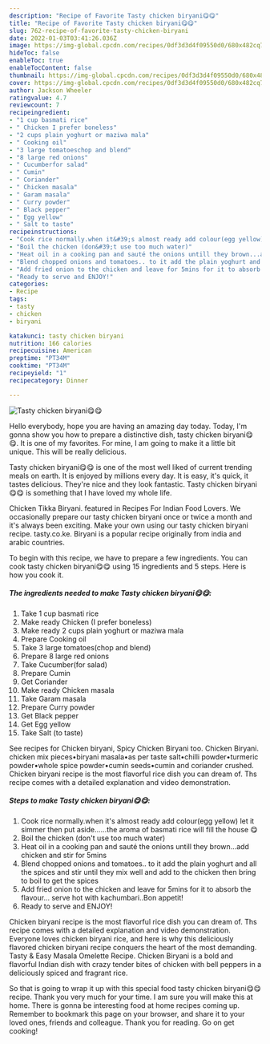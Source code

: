 ```yaml
---
description: "Recipe of Favorite Tasty chicken biryani😋😋"
title: "Recipe of Favorite Tasty chicken biryani😋😋"
slug: 762-recipe-of-favorite-tasty-chicken-biryani
date: 2022-01-03T03:41:26.036Z
image: https://img-global.cpcdn.com/recipes/0df3d3d4f09550d0/680x482cq70/tasty-chicken-biryani-recipe-main-photo.jpg
hideToc: false
enableToc: true
enableTocContent: false
thumbnail: https://img-global.cpcdn.com/recipes/0df3d3d4f09550d0/680x482cq70/tasty-chicken-biryani-recipe-main-photo.jpg
cover: https://img-global.cpcdn.com/recipes/0df3d3d4f09550d0/680x482cq70/tasty-chicken-biryani-recipe-main-photo.jpg
author: Jackson Wheeler
ratingvalue: 4.7
reviewcount: 7
recipeingredient:
- "1 cup basmati rice"
- " Chicken I prefer boneless"
- "2 cups plain yoghurt or maziwa mala"
- " Cooking oil"
- "3 large tomatoeschop and blend"
- "8 large red onions"
- " Cucumberfor salad"
- " Cumin"
- " Coriander"
- " Chicken masala"
- " Garam masala"
- " Curry powder"
- " Black pepper"
- " Egg yellow"
- " Salt to taste"
recipeinstructions:
- "Cook rice normally.when it&#39;s almost ready add colour(egg yellow) let it simmer then put aside......the aroma of basmati rice will fill the house 😋"
- "Boil the chicken (don&#39;t use too much water)"
- "Heat oil in a cooking pan and sauté the onions untill they brown...add chicken and stir for 5mins"
- "Blend chopped onions and tomatoes.. to it add the plain yoghurt and all the spices and stir until they mix well and add to the chicken then bring to boil to get the spices"
- "Add fried onion to the chicken and leave for 5mins for it to absorb the flavour... serve hot with kachumbari..Bon appetit!"
- "Ready to serve and ENJOY!"
categories:
- Recipe
tags:
- tasty
- chicken
- biryani

katakunci: tasty chicken biryani 
nutrition: 166 calories
recipecuisine: American
preptime: "PT34M"
cooktime: "PT34M"
recipeyield: "1"
recipecategory: Dinner

---
```



![Tasty chicken biryani😋😋](https://img-global.cpcdn.com/recipes/0df3d3d4f09550d0/680x482cq70/tasty-chicken-biryani-recipe-main-photo.jpg)

Hello everybody, hope you are having an amazing day today. Today, I'm gonna show you how to prepare a distinctive dish, tasty chicken biryani😋😋. It is one of my favorites. For mine, I am going to make it a little bit unique. This will be really delicious.

Tasty chicken biryani😋😋 is one of the most well liked of current trending meals on earth. It is enjoyed by millions every day. It is easy, it's quick, it tastes delicious. They're nice and they look fantastic. Tasty chicken biryani😋😋 is something that I have loved my whole life.

Chicken Tikka Biryani. featured in Recipes For Indian Food Lovers. We occasionally prepare our tasty chicken biryani once or twice a month and it&#39;s always been exciting. Make your own using our tasty chicken biryani recipe. tasty.co.ke. Biryani is a popular recipe originally from india and arabic countries.


To begin with this recipe, we have to prepare a few ingredients. You can cook tasty chicken biryani😋😋 using 15 ingredients and 5 steps. Here is how you cook it.

<!--inarticleads1-->

##### The ingredients needed to make Tasty chicken biryani😋😋:

1. Take 1 cup basmati rice
1. Make ready  Chicken (I prefer boneless)
1. Make ready 2 cups plain yoghurt or maziwa mala
1. Prepare  Cooking oil
1. Take 3 large tomatoes(chop and blend)
1. Prepare 8 large red onions
1. Take  Cucumber(for salad)
1. Prepare  Cumin
1. Get  Coriander
1. Make ready  Chicken masala
1. Take  Garam masala
1. Prepare  Curry powder
1. Get  Black pepper
1. Get  Egg yellow
1. Take  Salt (to taste)


See recipes for Chicken biryani, Spicy Chicken Biryani too. Chicken Biryani. chicken mix pieces•biryani masala•as per taste salt•chilli powder•turmeric powder•whole spice powder•cumin seeds•cumin and coriander crushed. Chicken biryani recipe is the most flavorful rice dish you can dream of. Ths recipe comes with a detailed explanation and video demonstration. 

<!--inarticleads2-->

##### Steps to make Tasty chicken biryani😋😋:

1. Cook rice normally.when it&#39;s almost ready add colour(egg yellow) let it simmer then put aside......the aroma of basmati rice will fill the house 😋
1. Boil the chicken (don&#39;t use too much water)
1. Heat oil in a cooking pan and sauté the onions untill they brown...add chicken and stir for 5mins
1. Blend chopped onions and tomatoes.. to it add the plain yoghurt and all the spices and stir until they mix well and add to the chicken then bring to boil to get the spices
1. Add fried onion to the chicken and leave for 5mins for it to absorb the flavour... serve hot with kachumbari..Bon appetit!
1. Ready to serve and ENJOY!

Chicken biryani recipe is the most flavorful rice dish you can dream of. Ths recipe comes with a detailed explanation and video demonstration. Everyone loves chicken biryani rice, and here is why this deliciously flavored chicken biryani recipe conquers the heart of the most demanding. Tasty &amp; Easy Masala Omelette Recipe. Chicken Biryani is a bold and flavorful Indian dish with crazy tender bites of chicken with bell peppers in a deliciously spiced and fragrant rice. 

So that is going to wrap it up with this special food tasty chicken biryani😋😋 recipe. Thank you very much for your time. I am sure you will make this at home. There is gonna be interesting food at home recipes coming up. Remember to bookmark this page on your browser, and share it to your loved ones, friends and colleague. Thank you for reading. Go on get cooking!
